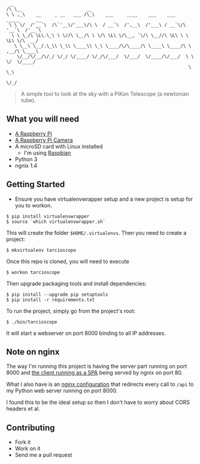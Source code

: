 ```
 __
/\ \__                        __
\ \ ,_\    __     _ __   ___ /\_\    ___     ____    ___    ___   _____      __
 \ \ \/  /'__`\  /\`'__\/'___\/\ \  / __`\  /',__\  /'___\ / __`\/\ '__`\  /'__`\
  \ \ \_/\ \L\.\_\ \ \//\ \__/\ \ \/\ \L\ \/\__, `\/\ \__//\ \L\ \ \ \L\ \/\  __/
   \ \__\ \__/.\_\\ \_\\ \____\\ \_\ \____/\/\____/\ \____\ \____/\ \ ,__/\ \____\
    \/__/\/__/\/_/ \/_/ \/____/ \/_/\/___/  \/___/  \/____/\/___/  \ \ \/  \/____/
                                                                    \ \_\
                                                                     \/_/
```

> A simple tool to look at the sky with a PiKon Telescope (a newtonian tube).

What you will need
---

- [A Raspberry Pi](https://www.raspberrypi.org/)
- [A Raspberry Pi Camera](https://www.raspberrypi.org/products/camera-module-v2/)
- A microSD card with Linux installed
  - I'm using [Raspbian](https://www.raspbian.org/)
- Python 3
- ngnix 1.4

Getting Started
---

- Ensure you have virtualenvwrapper setup and a new project is setup for you to workon.

```
$ pip install virtualenvwrapper
$ source `which virtualenvwrapper.sh`
```

This will create the folder `$HOME/.virtualenvs`. Then you need to create a project:

```
$ mkvirtualenv tarcioscope
```

Once this repo is cloned, you will need to execute

```
$ workon tarcioscope
```

Then upgrade packaging tools and install dependencies:

```
$ pip install --upgrade pip setuptools
$ pip install -r requirements.txt
```

To run the project, simply go from the project's root:

```
$ ./bin/tarcioscope
```

It will start a webserver on port 8000 binding to all IP addresses.

Note on nginx
---

The way I'm running this project is having the server part running on port 8000 and [the client running as a SPA](https://github.com/tarciosaraiva/tarcioscope-ui) being served by ngnix on port 80.

What I also have is an [nginx configuration](nginx.config) that redirects every call to `/api` to my Python web server running on port 8000.

I found this to be the ideal setup so then I don't have to worry about CORS headers et al.

Contributing
---

- Fork it
- Work on it
- Send me a pull request
